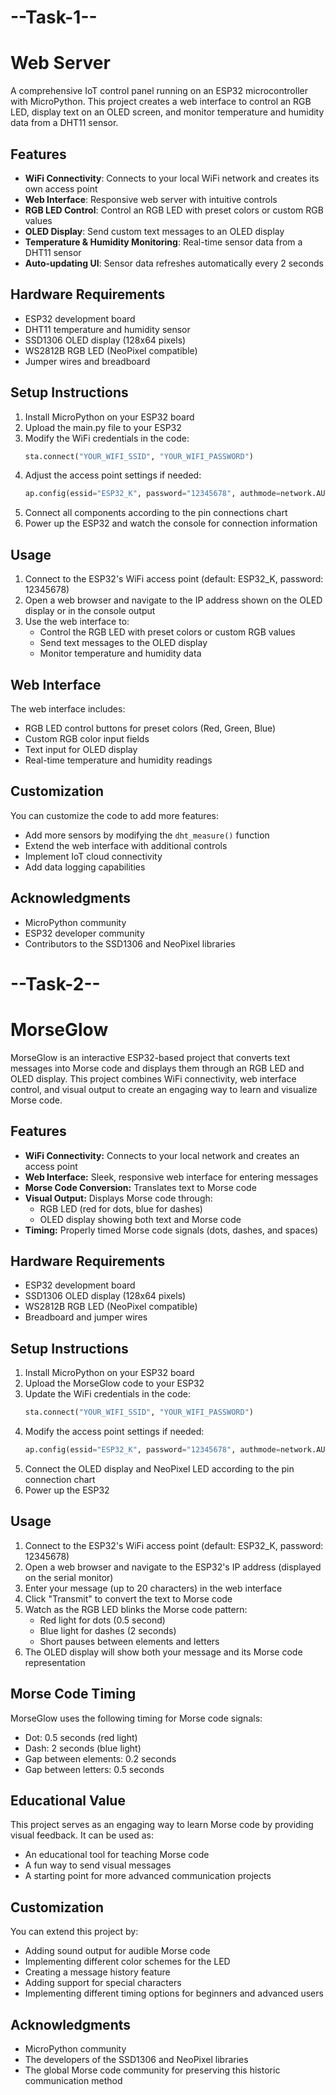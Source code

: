 # --Task-1--

# Web Server

A comprehensive IoT control panel running on an ESP32 microcontroller with MicroPython. This project creates a web interface to control an RGB LED, display text on an OLED screen, and monitor temperature and humidity data from a DHT11 sensor.

## Features

- **WiFi Connectivity**: Connects to your local WiFi network and creates its own access point
- **Web Interface**: Responsive web server with intuitive controls
- **RGB LED Control**: Control an RGB LED with preset colors or custom RGB values
- **OLED Display**: Send custom text messages to an OLED display
- **Temperature & Humidity Monitoring**: Real-time sensor data from a DHT11 sensor
- **Auto-updating UI**: Sensor data refreshes automatically every 2 seconds

## Hardware Requirements

- ESP32 development board
- DHT11 temperature and humidity sensor
- SSD1306 OLED display (128x64 pixels)
- WS2812B RGB LED (NeoPixel compatible)
- Jumper wires and breadboard

## Setup Instructions

1. Install MicroPython on your ESP32 board
2. Upload the main.py file to your ESP32
3. Modify the WiFi credentials in the code:
   ```python
   sta.connect("YOUR_WIFI_SSID", "YOUR_WIFI_PASSWORD")
   ```
4. Adjust the access point settings if needed:
   ```python
   ap.config(essid="ESP32_K", password="12345678", authmode=network.AUTH_WPA2_PSK)
   ```
5. Connect all components according to the pin connections chart
6. Power up the ESP32 and watch the console for connection information

## Usage

1. Connect to the ESP32's WiFi access point (default: ESP32_K, password: 12345678)
2. Open a web browser and navigate to the IP address shown on the OLED display or in the console output
3. Use the web interface to:
   - Control the RGB LED with preset colors or custom RGB values
   - Send text messages to the OLED display
   - Monitor temperature and humidity data

## Web Interface

The web interface includes:

- RGB LED control buttons for preset colors (Red, Green, Blue)
- Custom RGB color input fields
- Text input for OLED display
- Real-time temperature and humidity readings

## Customization

You can customize the code to add more features:
- Add more sensors by modifying the `dht_measure()` function
- Extend the web interface with additional controls
- Implement IoT cloud connectivity
- Add data logging capabilities

## Acknowledgments

- MicroPython community
- ESP32 developer community
- Contributors to the SSD1306 and NeoPixel libraries

# --Task-2--

# MorseGlow

MorseGlow is an interactive ESP32-based project that converts text messages into Morse code and displays them through an RGB LED and OLED display. This project combines WiFi connectivity, web interface control, and visual output to create an engaging way to learn and visualize Morse code.

## Features

- **WiFi Connectivity:** Connects to your local network and creates an access point
- **Web Interface:** Sleek, responsive web interface for entering messages
- **Morse Code Conversion:** Translates text to Morse code
- **Visual Output:** Displays Morse code through:
  - RGB LED (red for dots, blue for dashes)
  - OLED display showing both text and Morse code
- **Timing:** Properly timed Morse code signals (dots, dashes, and spaces)

## Hardware Requirements

- ESP32 development board
- SSD1306 OLED display (128x64 pixels)
- WS2812B RGB LED (NeoPixel compatible)
- Breadboard and jumper wires

## Setup Instructions

1. Install MicroPython on your ESP32 board
2. Upload the MorseGlow code to your ESP32
3. Update the WiFi credentials in the code:
   ```python
   sta.connect("YOUR_WIFI_SSID", "YOUR_WIFI_PASSWORD")
   ```
4. Modify the access point settings if needed:
   ```python
   ap.config(essid="ESP32_K", password="12345678", authmode=network.AUTH_WPA2_PSK)
   ```
5. Connect the OLED display and NeoPixel LED according to the pin connection chart
6. Power up the ESP32

## Usage

1. Connect to the ESP32's WiFi access point (default: ESP32_K, password: 12345678)
2. Open a web browser and navigate to the ESP32's IP address (displayed on the serial monitor)
3. Enter your message (up to 20 characters) in the web interface
4. Click "Transmit" to convert the text to Morse code
5. Watch as the RGB LED blinks the Morse code pattern:
   - Red light for dots (0.5 second)
   - Blue light for dashes (2 seconds)
   - Short pauses between elements and letters
6. The OLED display will show both your message and its Morse code representation

## Morse Code Timing

MorseGlow uses the following timing for Morse code signals:
- Dot: 0.5 seconds (red light)
- Dash: 2 seconds (blue light)
- Gap between elements: 0.2 seconds
- Gap between letters: 0.5 seconds

## Educational Value

This project serves as an engaging way to learn Morse code by providing visual feedback. It can be used as:
- An educational tool for teaching Morse code
- A fun way to send visual messages
- A starting point for more advanced communication projects

## Customization

You can extend this project by:
- Adding sound output for audible Morse code
- Implementing different color schemes for the LED
- Creating a message history feature
- Adding support for special characters
- Implementing different timing options for beginners and advanced users

## Acknowledgments

- MicroPython community
- The developers of the SSD1306 and NeoPixel libraries
- The global Morse code community for preserving this historic communication method

